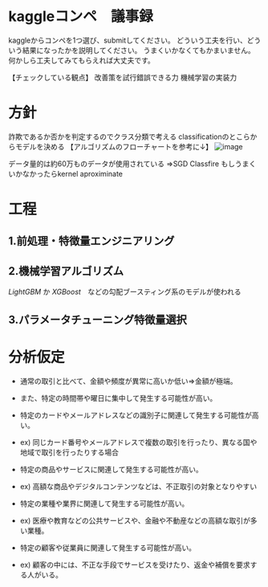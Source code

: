 # kaggleコンペ　議事録

kaggleからコンペを1つ選び、submitしてください。
どういう工夫を行い、どういう結果になったかを説明してください。
うまくいかなくてもかまいません。何かしら工夫してみてもらえれば大丈夫です。

【チェックしている観点】
改善策を試行錯誤できる力
機械学習の実装力

# 方針
詐欺であるか否かを判定するのでクラス分類で考える
classificationのとこらからモデルを決める
【アルゴリズムのフローチャートを参考に↓】
![image](https://github.com/Yuma-Tsukakoshi/CrossViT-Summary-/assets/107422037/2d575e66-43d5-4540-a748-079d618651ab)

データ量的は約60万ものデータが使用されている
⇒SGD Classfire もしうまくいかなかったらkernel aproximinate

# 工程
## 1.前処理・特徴量エンジニアリング


## 2.機械学習アルゴリズム
*LightGBM* か *XGBoost*　などの勾配ブースティング系のモデルが使われる

## 3.パラメータチューニング特徴量選択

# 分析仮定
- 通常の取引と比べて、金額や頻度が異常に高いか低い⇒金額が極端。
- また、特定の時間帯や曜日に集中して発生する可能性が高い。
  　
- 特定のカードやメールアドレスなどの識別子に関連して発生する可能性が高い。
- ex) 同じカード番号やメールアドレスで複数の取引を行ったり、異なる国や地域で取引を行ったりする場合
  　
- 特定の商品やサービスに関連して発生する可能性が高い。
- ex) 高額な商品やデジタルコンテンツなどは、不正取引の対象となりやすい
  
- 特定の業種や業界に関連して発生する可能性が高い。
- ex) 医療や教育などの公共サービスや、金融や不動産などの高額な取引が多い業種。
  
- 特定の顧客や従業員に関連して発生する可能性が高い。
- ex) 顧客の中には、不正な手段でサービスを受けたり、返金や補償を要求する人がいる。

